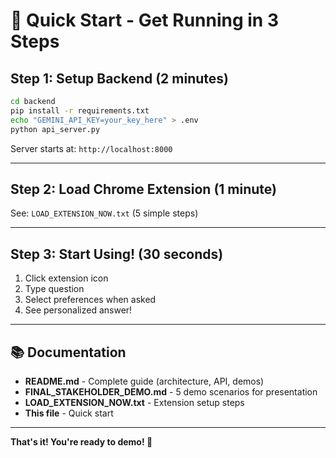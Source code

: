 # 🚀 Quick Start - Get Running in 3 Steps

## Step 1: Setup Backend (2 minutes)

```bash
cd backend
pip install -r requirements.txt
echo "GEMINI_API_KEY=your_key_here" > .env
python api_server.py
```

Server starts at: `http://localhost:8000`

---

## Step 2: Load Chrome Extension (1 minute)

See: `LOAD_EXTENSION_NOW.txt` (5 simple steps)

---

## Step 3: Start Using! (30 seconds)

1. Click extension icon
2. Type question
3. Select preferences when asked
4. See personalized answer!

---

## 📚 Documentation

- **README.md** - Complete guide (architecture, API, demos)
- **FINAL_STAKEHOLDER_DEMO.md** - 5 demo scenarios for presentation
- **LOAD_EXTENSION_NOW.txt** - Extension setup steps
- **This file** - Quick start

---

**That's it! You're ready to demo! 🎉**

